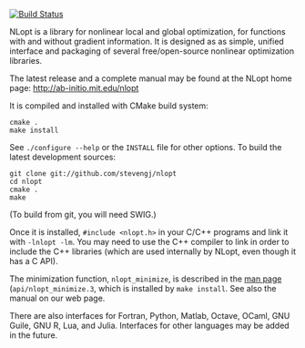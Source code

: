 [![Build Status](https://travis-ci.org/stevengj/nlopt.svg?branch=master)](https://travis-ci.org/stevengj/nlopt)

NLopt is a library for nonlinear local and global optimization, for
functions with and without gradient information.  It is designed as
as simple, unified interface and packaging of several free/open-source
nonlinear optimization libraries.

The latest release and a complete manual may be found at the NLopt
home page: http://ab-initio.mit.edu/nlopt

It is compiled and installed with CMake build system:

    cmake .
    make install

See `./configure --help` or the `INSTALL` file for other options.  To
build the latest development sources:

    git clone git://github.com/stevengj/nlopt
    cd nlopt
    cmake .
    make

(To build from git, you will need SWIG.)

Once it is installed, `#include <nlopt.h>` in your C/C++ programs and
link it with `-lnlopt -lm`.  You may need to use the C++ compiler to link
in order to include the C++ libraries (which are used internally by NLopt,
even though it has a C API).

The minimization function, `nlopt_minimize`, is described in the [man
page](http://en.wikipedia.org/wiki/Man_page) (`api/nlopt_minimize.3`,
which is installed by `make install`.  See also the manual on our
web page.

There are also interfaces for Fortran, Python, Matlab, Octave, OCaml,
GNU Guile, GNU R, Lua, and Julia.  Interfaces for other languages may
be added in the future.
